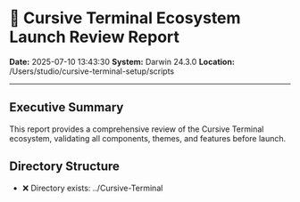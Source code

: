 # 🚀 Cursive Terminal Ecosystem Launch Review Report

**Date:** 2025-07-10 13:43:30
**System:** Darwin 24.3.0
**Location:** /Users/studio/cursive-terminal-setup/scripts

---

## Executive Summary

This report provides a comprehensive review of the Cursive Terminal ecosystem, validating all components, themes, and features before launch.

## Directory Structure

- ❌ Directory exists: ../Cursive-Terminal
